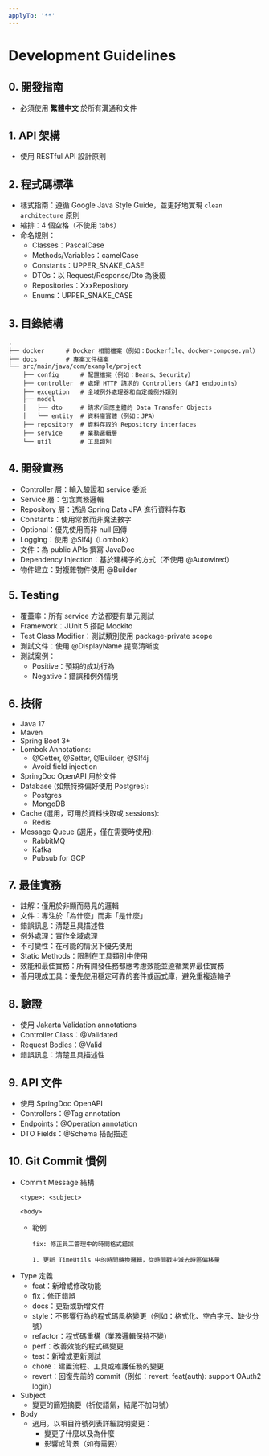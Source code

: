 ```yaml
---
applyTo: '**'
---
```

# Development Guidelines

## 0. 開發指南

- 必須使用 **繁體中文** 於所有溝通和文件

## 1. API 架構

- 使用 RESTful API 設計原則

## 2. 程式碼標準

- 樣式指南：遵循 Google Java Style Guide，並更好地實現 `clean architecture` 原則
- 縮排：4 個空格（不使用 tabs）
- 命名規則：
    - Classes：PascalCase
    - Methods/Variables：camelCase
    - Constants：UPPER_SNAKE_CASE
    - DTOs：以 Request/Response/Dto 為後綴
    - Repositories：XxxRepository
    - Enums：UPPER_SNAKE_CASE

## 3. 目錄結構

```text
.
├── docker      # Docker 相關檔案（例如：Dockerfile、docker-compose.yml）
├── docs        # 專案文件檔案
└── src/main/java/com/example/project
    ├── config      # 配置檔案（例如：Beans、Security）
    ├── controller  # 處理 HTTP 請求的 Controllers（API endpoints）
    ├── exception   # 全域例外處理器和自定義例外類別
    ├── model
    │   ├── dto     # 請求/回應主體的 Data Transfer Objects
    │   └── entity  # 資料庫實體（例如：JPA）
    ├── repository  # 資料存取的 Repository interfaces
    ├── service     # 業務邏輯層
    └── util        # 工具類別
```

## 4. 開發實務

- Controller 層：輸入驗證和 service 委派
- Service 層：包含業務邏輯
- Repository 層：透過 Spring Data JPA 進行資料存取
- Constants：使用常數而非魔法數字
- Optional：優先使用而非 null 回傳
- Logging：使用 @Slf4j（Lombok）
- 文件：為 public APIs 撰寫 JavaDoc
- Dependency Injection：基於建構子的方式（不使用 @Autowired）
- 物件建立：對複雜物件使用 @Builder

## 5. Testing

- 覆蓋率：所有 service 方法都要有單元測試
- Framework：JUnit 5 搭配 Mockito
- Test Class Modifier：測試類別使用 package-private scope
- 測試文件：使用 @DisplayName 提高清晰度
- 測試案例：
    - Positive：預期的成功行為
    - Negative：錯誤和例外情境

## 6. 技術

- Java 17
- Maven
- Spring Boot 3+
- Lombok Annotations:
    - @Getter, @Setter, @Builder, @Slf4j
    - Avoid field injection
- SpringDoc OpenAPI 用於文件
- Database (如無特殊偏好使用 Postgres):
  - Postgres
  - MongoDB
- Cache (選用，可用於資料快取或 sessions):
  - Redis
- Message Queue (選用，僅在需要時使用):
  - RabbitMQ
  - Kafka
  - Pubsub for GCP

## 7. 最佳實務

- 註解：僅用於非顯而易見的邏輯
- 文件：專注於「為什麼」而非「是什麼」
- 錯誤訊息：清楚且具描述性
- 例外處理：實作全域處理
- 不可變性：在可能的情況下優先使用
- Static Methods：限制在工具類別中使用
- 效能和最佳實務：所有開發任務都應考慮效能並遵循業界最佳實務
- 善用現成工具：優先使用穩定可靠的套件或函式庫，避免重複造輪子

## 8. 驗證

- 使用 Jakarta Validation annotations
- Controller Class：@Validated
- Request Bodies：@Valid
- 錯誤訊息：清楚且具描述性

## 9. API 文件

- 使用 SpringDoc OpenAPI
- Controllers：@Tag annotation
- Endpoints：@Operation annotation
- DTO Fields：@Schema 搭配描述

## 10. Git Commit 慣例

- Commit Message 結構
  ```text
  <type>: <subject>

  <body>
  ```
    - 範例
      ```text
      fix: 修正員工管理中的時間格式錯誤

      1. 更新 TimeUtils 中的時間轉換邏輯，從時間戳中減去時區偏移量
      ```
- Type 定義
    - feat：新增或修改功能
    - fix：修正錯誤
    - docs：更新或新增文件
    - style：不影響行為的程式碼風格變更（例如：格式化、空白字元、缺少分號）
    - refactor：程式碼重構（業務邏輯保持不變）
    - perf：改善效能的程式碼變更
    - test：新增或更新測試
    - chore：建置流程、工具或維護任務的變更
    - revert：回復先前的 commit（例如：revert: feat(auth): support OAuth2 login）
- Subject
    - 變更的簡短摘要（祈使語氣，結尾不加句號）
- Body
    - 選用。以項目符號列表詳細說明變更：
        - 變更了什麼以及為什麼
        - 影響或背景（如有需要）
